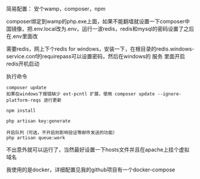 简易配置： 安个wamp，composer，npm

composer绑定到wamp的php.exe上面，如果不能翻墙就设置一下composer中国镜像，把.env.local改为.env，运行一波redis，redis和mysql的密码设置了之后在.env里面改

需要redis，网上下个redis for windows，安装一下，在根目录的redis.windows-service.conf的requirepass可以设置密码，然后在windows的 服务 里面开启redis开机启动

执行命令
```
composer update
如果在windows下报错缺少 ext-pcntl 扩展，使用 composer update --ignore-platform-reqs 进行更新

npm install

php artisan key:generate

开启队列（可选，不开启则影响验证等邮件发送的功能）
php artisan queue:work
```
不出意外就可以运行了，当然最好设置一下hosts文件并且在apache上挂个虚拟域名

我使用的是docker，详细配置见我的github项目有一个docker-compose
